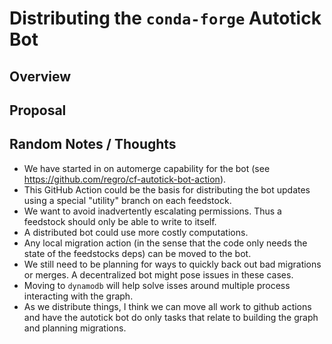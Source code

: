 # Distributing the `conda-forge` Autotick Bot

## Overview

## Proposal

## Random Notes / Thoughts

- We have started in on automerge capability for the bot (see https://github.com/regro/cf-autotick-bot-action).
- This GitHub Action could be the basis for distributing the bot updates using a special "utility" branch
  on each feedstock.
- We want to avoid inadvertently escalating permissions. Thus a feedstock should only be able to write 
  to itself.
- A distributed bot could use more costly computations.
- Any local migration action (in the sense that the code only needs the state of the feedstocks deps)
  can be moved to the bot.
- We still need to be planning for ways to quickly back out bad migrations or merges. A decentralized
  bot might pose issues in these cases.
- Moving to `dynamodb` will help solve isses around multiple process interacting with the graph.
- As we distribute things, I think we can move all work to github actions and have the autotick bot do
  only tasks that relate to building the graph and planning migrations.

